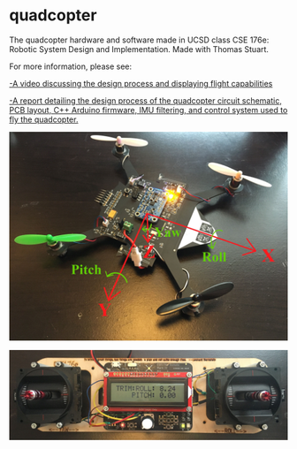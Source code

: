 # quadcopter
The quadcopter hardware and software made in UCSD class CSE 176e: Robotic System Design and Implementation. Made with Thomas Stuart.

For more information, please see:

[-A video discussing the design process and displaying flight capabilities](https://www.youtube.com/watch?v=QjpneSxLLBc)

[-A report detailing the design process of the quadcopter circuit schematic, PCB layout, C++ Arduino firmware, IMU filtering, and control system used to fly the quadcopter.](./Quadcopter_Report.pdf)

![orientation](./hardware_2.0/IMAGES/orientation.jpg)

![remote](./hardware_2.0/IMAGES/remote.jpg)
